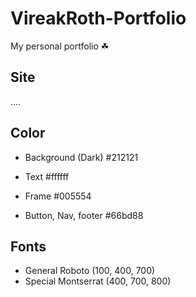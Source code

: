 # VireakRoth-Portfolio

My personal portfolio ☘

## Site

....

## Color

- Background (Dark)
  #212121

- Text
  #ffffff

- Frame
  #005554

- Button, Nav, footer
  #66bd88

## Fonts

- General
  Roboto (100, 400, 700)
- Special
  Montserrat (400, 700, 800)
